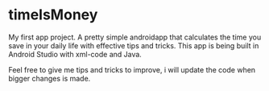 # timeIsMoney
My first app project. A pretty simple androidapp that calculates the time you save in your daily life with effective tips and tricks. This app is being built in Android Studio with xml-code and Java.

Feel free to give me tips and tricks to improve, i will update the code when bigger changes is made.

